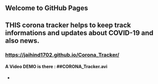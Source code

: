 ## Welcome to GitHub Pages

## THIS corona tracker helps to keep track informations and updates about COVID-19 and also news.

### https://jaihind1702.github.io/Corona_Tracker/

#### A Video DEMO is there : ##CORONA_Tracker.avi
* 


